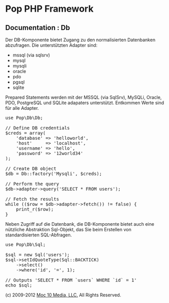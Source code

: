 Pop PHP Framework
=================

Documentation : Db
------------------

Der DB-Komponente bietet Zugang zu den normalisierten Datenbanken abzufragen. Die unterstützten Adapter sind:

* mssql (via sqlsrv)
* mysql
* mysqli
* oracle
* pdo
* pgsql
* sqlite

Prepared Statements werden mit der MSSQL (via SqlSrv), MySQLi, Oracle, PDO, PostgreSQL und SQLite adapaters unterstützt. Entkommen Werte sind für alle Adapter.

<pre>
use Pop\Db\Db;

// Define DB credentials
$creds = array(
    'database' => 'helloworld',
    'host'     => 'localhost',
    'username' => 'hello',
    'password' => '12world34'
);

// Create DB object
$db = Db::factory('Mysqli', $creds);

// Perform the query
$db->adapter->query('SELECT * FROM users');

// Fetch the results
while (($row = $db->adapter->fetch()) != false) {
    print_r($row);
}
</pre>

Neben Zugriff auf die Datenbank, die DB-Komponente bietet auch eine nützliche Abstraktion Sql-Objekt, das Sie beim Erstellen von standardisierten SQL-Abfragen.

<pre>
use Pop\Db\Sql;

$sql = new Sql('users');
$sql->setIdQuoteType(Sql::BACKTICK)
    ->select()
    ->where('id', '=', 1);

// Outputs 'SELECT * FROM `users` WHERE `id` = 1'
echo $sql;
</pre>

(c) 2009-2012 [Moc 10 Media, LLC.](http://www.moc10media.com) All Rights Reserved.
